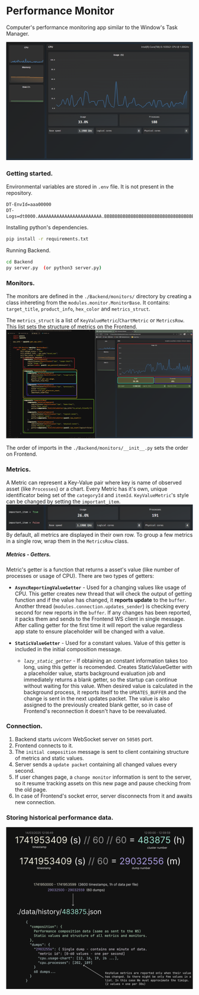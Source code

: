 # Performance Monitor

Computer's performance monitoring app similar to the Window's Task Manager. 

<img src="./assets/app.png" alt="App" />

### Getting started.

Environmental variables are stored in `.env` file. It is not present in the repository.
```env
DT-EnvId=aaa00000
DT-Logs=dt0000.AAAAAAAAAAAAAAAAAAAAAAAA.BBBBBBBBBBBBBBBBBBBBBBBBBBBBBBBBBBBBBBBBBBBBBBBBBBBBBBBBBBBBBBB
```

Installing python's dependencies.
```bash
pip install -r requirements.txt
```

Running Backend.
```bash
cd Backend
py server.py  (or python3 server.py)
```

### Monitors.

The monitors are defined in the `./Backend/monitors/` directory by creating a class inhereting from the `modules.monitor.MonitorBase`.
It contains: `target_title`, `product_info`, `hex_color` and `metrics_struct`.

The `metrics_struct` is a list of `KeyValueMetric`/`ChartMetric` or `MetricsRow`. This list sets the structure of metrics on the Frontend.
<img src="./assets/composition.png" alt="Composition" />

The order of imports in the `./Backend/monitors/__init__.py` sets the order on Frontend.

### Metrics.

A Metric can represent a Key-Value pair where key is name of observed asset (like `Processes`) or a chart.
Every Metric has it's own, unique identificator being set of the `categoryId` and `itemId`.
`KeyValueMetric`'s style can be changed by setting the `important_item`.
<img src="./assets/importantitem.png" alt="ImportantItem" />
By default, all metrics are displayed in their own row. To group a few metrics in a single row, wrap them in the `MetricsRow` class.

##### Metrics - Getters.

Metric's getter is a function that returns a asset's value (like number of processes or usage of CPU).
There are two types of getters:

* **`AsyncReportingValueGetter`** - Used for a changing values like usage of CPU. This getter creates new thread that will check the output of getting function and if the value has changed, it **reports update** to the `buffer`. Another thread (`modules.connection.updates_sender`) is checking every second for new reports in the `buffer`. If any changes has been reported, it packs them and sends to the Frontend WS client in single message. After calling getter for the first time it will report the value regardless app state to ensure placeholder will be changed with a value.

* **`StaticValueGetter`** - Used for a constant values. Value of this getter is included in the initial composition message.

    - *`lazy_static_getter`* - If obtaining an constant information takes too long, using this getter is recomended. Creates StaticValueGetter with a placeholder value, starts background evaluation job and immediately returns a blank getter, so the startup can continue without waiting for this value. When desired value is calculated in the background process, it reports itself to the `UPDATES_BUFFER` and the change is sent in the next updates packet. The value is also assigned to the previously created blank getter, so in case of Frontend's reconnection it doesn't have to be reevaluated.

### Connection.

1. Backend starts uvicorn WebSocket server on `50505` port.
2. Frontend connects to it.
3. The `initial composition` message is sent to client containing structure of metrics and static values.
4. Server sends a `update packet` containing all changed values every second.
5. If user changes page, a `change monitor` information is sent to the server, so it resume tracking assets on this new page and pause checking from the old page.
6. In case of Frontend's socket error, server disconnects from it and awaits new connection.

### Storing historical performance data.

<img src="./assets/performancehistory.png" alt="PerformanceHistory" />

